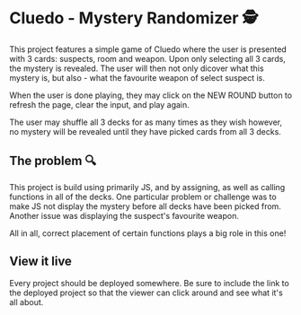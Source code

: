 # Cluedo - Mystery Randomizer 🕵️

This project features a simple game of Cluedo where the user is presented with 3 cards: suspects, room and weapon. Upon only selecting all 3 cards, the mystery is revealed. The user will then not only dicover what this mystery is, but also - what the favourite weapon of select suspect is. 

When the user is done playing, they may click on the NEW ROUND button to refresh the page, clear the input, and play again.

The user may shuffle all 3 decks for as many times as they wish however, no mystery will be revealed until they have picked cards from all 3 decks.

## The problem 🔍

This project is build using primarily JS, and by assigning, as well as calling functions in all of the decks. One particular problem or challenge was to make JS not display the mystery before all decks have been picked from. Another issue was displaying the suspect's favourite weapon. 

All in all, correct placement of certain functions plays a big role in this one!

## View it live

Every project should be deployed somewhere. Be sure to include the link to the deployed project so that the viewer can click around and see what it's all about.
